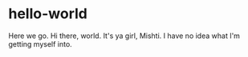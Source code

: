 # hello-world
Here we go.
Hi there, world. It's ya girl, Mishti. I have no idea what I'm getting myself into. 
